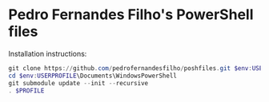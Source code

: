 # Pedro Fernandes Filho's PowerShell files

Installation instructions:
````powershell
git clone https://github.com/pedrofernandesfilho/poshfiles.git $env:USERPROFILE\Documents\WindowsPowerShell
cd $env:USERPROFILE\Documents\WindowsPowerShell
git submodule update --init --recursive
. $PROFILE
````
